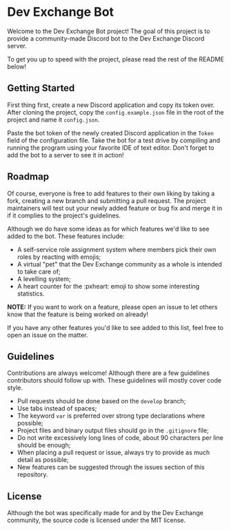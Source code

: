 # Dev Exchange Bot
Welcome to the Dev Exchange Bot project! The goal of this project is to provide a
community-made Discord bot to the Dev Exchange Discord server.

To get you up to speed with the project, please read the rest of the README below!

## Getting Started
First thing first, create a new Discord application and copy its token over. After
cloning the project, copy the `config.example.json` file in the root of the project
and name it `config.json`.

Paste the bot token of the newly created Discord application in the `Token` field
of the configuration file. Take the bot for a test drive by compiling and running
the program using your favorite IDE of text editor. Don't forget to add the bot
to a server to see it in action!

## Roadmap
Of course, everyone is free to add features to their own liking by taking a fork,
creating a new branch and submitting a pull request. The project maintainers will
test out your newly added feature or bug fix and merge it in if it complies to the
project's guidelines.

Although we do have some ideas as for which features we'd like to see added to the
bot. These features include:

- A self-service role assignment system where members pick their own roles by reacting with emojis;
- A virtual "pet" that the Dev Exchange community as a whole is intended to take care of;
- A levelling system;
- A heart counter for the :pxheart: emoji to show some interesting statistics.

**NOTE:** If you want to work on a feature, please open an issue to let others know that the feature is being worked on already!

If you have any other features you'd like to see added to this list, feel free to
open an issue on the matter.

## Guidelines
Contributions are always welcome! Although there are a few guidelines contributors
should follow up with. These guidelines will mostly cover code style.

- Pull requests should be done based on the `develop` branch;
- Use tabs instead of spaces;
- The keyword `var` is preferred over strong type declarations where possible;
- Project files and binary output files should go in the `.gitignore` file;
- Do not write excessively long lines of code, about 90 characters per line should be enough;
- When placing a pull request or issue, always try to provide as much detail as possible;
- New features can be suggested through the issues section of this repository.

## License
Although the bot was specifically made for and by the Dev Exchange community, the
source code is licensed under the MIT license.
